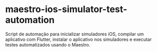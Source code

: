 # maestro-ios-simulator-test-automation
Script de automação para inicializar simuladores iOS, compilar um aplicativo com Flutter, instalar o aplicativo nos simuladores e executar testes automatizados usando o Maestro.
